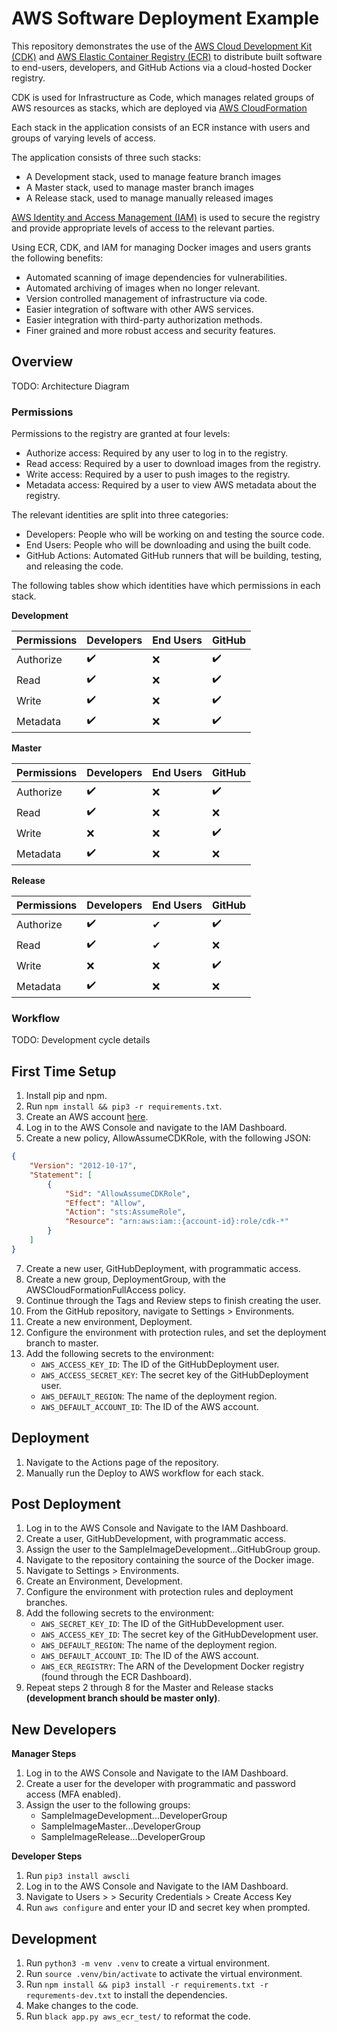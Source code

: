 # AWS Software Deployment Example

This repository demonstrates the use of the [AWS Cloud Development Kit (CDK)](https://aws.amazon.com/cdk/) and 
[AWS Elastic Container Registry (ECR)](https://aws.amazon.com/ecr/) to distribute built software to end-users, 
developers, and GitHub Actions via a cloud-hosted Docker registry.

CDK is used for Infrastructure as Code, which manages related groups of AWS resources as stacks, which are deployed
via [AWS CloudFormation](https://aws.amazon.com/cloudformation/)

Each stack in the application consists of an ECR instance with users and groups of varying levels of access.

The application consists of three such stacks:

- A Development stack, used to manage feature branch images
- A Master stack, used to manage master branch images
- A Release stack, used to manage manually released images

[AWS Identity and Access Management (IAM)](https://aws.amazon.com/iam/) is used to secure the registry and provide
appropriate levels of access to the relevant parties.

Using ECR, CDK, and IAM for managing Docker images and users grants the following benefits:

- Automated scanning of image dependencies for vulnerabilities.
- Automated archiving of images when no longer relevant.
- Version controlled management of infrastructure via code.
- Easier integration of software with other AWS services.
- Easier integration with third-party authorization methods.
- Finer grained and more robust access and security features.

## Overview

TODO: Architecture Diagram

### Permissions

Permissions to the registry are granted at four levels:

- Authorize access: Required by any user to log in to the registry.
- Read access: Required by a user to download images from the registry.
- Write access: Required by a user to push images to the registry.
- Metadata access: Required by a user to view AWS metadata about the registry.

The relevant identities are split into three categories:

- Developers: People who will be working on and testing the source code.
- End Users: People who will be downloading and using the built code.
- GitHub Actions: Automated GitHub runners that will be building, testing, and releasing the code.

The following tables show which identities have which permissions in each stack.

**Development**

| Permissions | Developers | End Users | GitHub |
|-------------|------------|-----------|--------|
| Authorize   | ✔️️        | ❌         | ️✔️    |
| Read        | ✔️         | ❌         | ✔️     |
| Write       | ✔️         | ❌         | ✔️     |
| Metadata    | ✔️         | ❌         | ✔️     |

**Master**

| Permissions | Developers | End Users | GitHub |
|-------------|------------|-----------|--------|
| Authorize   | ✔️️        | ❌         | ️✔️    |
| Read        | ✔️         | ❌         | ❌️     |
| Write       | ❌️         | ❌         | ✔️     |
| Metadata    | ✔️         | ❌         | ❌️     |

**Release**

| Permissions | Developers | End Users | GitHub |
|-------------|------------|-----------|--------|
| Authorize   | ✔️️        | ✔         | ️✔️    |
| Read        | ✔️         | ✔         | ❌️     |
| Write       | ❌️         | ❌         | ✔️     |
| Metadata    | ✔️         | ❌         | ❌️     |

### Workflow

TODO: Development cycle details

## First Time Setup

1. Install pip and npm.
2. Run `npm install && pip3 -r requirements.txt`.
3. Create an AWS account [here](https://portal.aws.amazon.com/billing/signup#/start/email).
5. Log in to the AWS Console and navigate to the IAM Dashboard.
6. Create a new policy, AllowAssumeCDKRole, with the following JSON:
```json
{
    "Version": "2012-10-17",
    "Statement": [
        {
            "Sid": "AllowAssumeCDKRole",
            "Effect": "Allow",
            "Action": "sts:AssumeRole",
            "Resource": "arn:aws:iam::{account-id}:role/cdk-*"
        }
    ]
}
```
7. Create a new user, GitHubDeployment, with programmatic access.
8. Create a new group, DeploymentGroup, with the AWSCloudFormationFullAccess policy.
9. Continue through the Tags and Review steps to finish creating the user.
10. From the GitHub repository, navigate to Settings > Environments.
11. Create a new environment, Deployment.
12. Configure the environment with protection rules, and set the deployment branch to master.
13. Add the following secrets to the environment:
    - `AWS_ACCESS_KEY_ID`: The ID of the GitHubDeployment user.
    - `AWS_ACCESS_SECRET_KEY`: The secret key of the GitHubDeployment user.
    - `AWS_DEFAULT_REGION`: The name of the deployment region.
    - `AWS_DEFAULT_ACCOUNT_ID`: The ID of the AWS account.

## Deployment

1. Navigate to the Actions page of the repository.
2. Manually run the Deploy to AWS workflow for each stack.

## Post Deployment

1. Log in to the AWS Console and Navigate to the IAM Dashboard.
2. Create a user, GitHubDevelopment, with programmatic access.
3. Assign the user to the SampleImageDevelopment...GitHubGroup group.
4. Navigate to the repository containing the source of the Docker image.
5. Navigate to Settings > Environments.
6. Create an Environment, Development.
7. Configure the environment with protection rules and deployment branches.
8. Add the following secrets to the environment:
   - `AWS_SECRET_KEY_ID`: The ID of the GitHubDevelopment user.
   - `AWS_ACCESS_KEY_ID`: The secret key of the GitHubDevelopment user.
   - `AWS_DEFAULT_REGION`: The name of the deployment region.
   - `AWS_DEFAULT_ACCOUNT_ID`: The ID of the AWS account.
   - `AWS_ECR_REGISTRY`: The ARN of the Development Docker registry (found through the ECR Dashboard).
9. Repeat steps 2 through 8 for the Master and Release stacks **(development branch should be master only)**.


## New Developers

**Manager Steps**

1. Log in to the AWS Console and Navigate to the IAM Dashboard.
2. Create a user for the developer with programmatic and password access (MFA enabled).
3. Assign the user to the following groups:
   - SampleImageDevelopment...DeveloperGroup
   - SampleImageMaster...DeveloperGroup
   - SampleImageRelease...DeveloperGroup

**Developer Steps**

1. Run `pip3 install awscli`
2. Log in to the AWS Console and Navigate to the IAM Dashboard.
3. Navigate to Users > <Your User> > Security Credentials > Create Access Key
4. Run `aws configure` and enter your ID and secret key when prompted.

## Development

1. Run `python3 -m venv .venv` to create a virtual environment.
2. Run `source .venv/bin/activate` to activate the virtual environment.
3. Run `npm install && pip3 install -r requirements.txt -r requrements-dev.txt` to install the dependencies.
4. Make changes to the code.
5. Run `black app.py aws_ecr_test/` to reformat the code.
